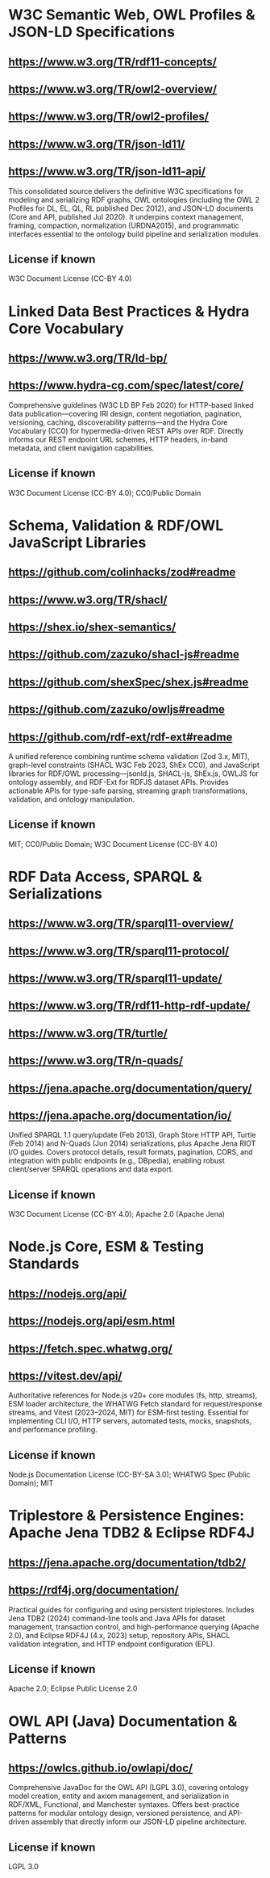# W3C Semantic Web, OWL Profiles & JSON-LD Specifications
## https://www.w3.org/TR/rdf11-concepts/
## https://www.w3.org/TR/owl2-overview/
## https://www.w3.org/TR/owl2-profiles/
## https://www.w3.org/TR/json-ld11/
## https://www.w3.org/TR/json-ld11-api/
This consolidated source delivers the definitive W3C specifications for modeling and serializing RDF graphs, OWL ontologies (including the OWL 2 Profiles for DL, EL, QL, RL published Dec 2012), and JSON-LD documents (Core and API, published Jul 2020). It underpins context management, framing, compaction, normalization (URDNA2015), and programmatic interfaces essential to the ontology build pipeline and serialization modules.
## License if known
W3C Document License (CC-BY 4.0)

# Linked Data Best Practices & Hydra Core Vocabulary
## https://www.w3.org/TR/ld-bp/
## https://www.hydra-cg.com/spec/latest/core/
Comprehensive guidelines (W3C LD BP Feb 2020) for HTTP-based linked data publication—covering IRI design, content negotiation, pagination, versioning, caching, discoverability patterns—and the Hydra Core Vocabulary (CC0) for hypermedia-driven REST APIs over RDF. Directly informs our REST endpoint URL schemes, HTTP headers, in-band metadata, and client navigation capabilities.
## License if known
W3C Document License (CC-BY 4.0); CC0/Public Domain

# Schema, Validation & RDF/OWL JavaScript Libraries
## https://github.com/colinhacks/zod#readme
## https://www.w3.org/TR/shacl/
## https://shex.io/shex-semantics/
## https://github.com/zazuko/shacl-js#readme
## https://github.com/shexSpec/shex.js#readme
## https://github.com/zazuko/owljs#readme
## https://github.com/rdf-ext/rdf-ext#readme
A unified reference combining runtime schema validation (Zod 3.x, MIT), graph-level constraints (SHACL W3C Feb 2023, ShEx CC0), and JavaScript libraries for RDF/OWL processing—jsonld.js, SHACL-js, ShEx.js, OWLJS for ontology assembly, and RDF-Ext for RDFJS dataset APIs. Provides actionable APIs for type-safe parsing, streaming graph transformations, validation, and ontology manipulation.
## License if known
MIT; CC0/Public Domain; W3C Document License (CC-BY 4.0)

# RDF Data Access, SPARQL & Serializations
## https://www.w3.org/TR/sparql11-overview/
## https://www.w3.org/TR/sparql11-protocol/
## https://www.w3.org/TR/sparql11-update/
## https://www.w3.org/TR/rdf11-http-rdf-update/
## https://www.w3.org/TR/turtle/
## https://www.w3.org/TR/n-quads/
## https://jena.apache.org/documentation/query/
## https://jena.apache.org/documentation/io/
Unified SPARQL 1.1 query/update (Feb 2013), Graph Store HTTP API, Turtle (Feb 2014) and N-Quads (Jun 2014) serializations, plus Apache Jena RIOT I/O guides. Covers protocol details, result formats, pagination, CORS, and integration with public endpoints (e.g., DBpedia), enabling robust client/server SPARQL operations and data export.
## License if known
W3C Document License (CC-BY 4.0); Apache 2.0 (Apache Jena)

# Node.js Core, ESM & Testing Standards
## https://nodejs.org/api/
## https://nodejs.org/api/esm.html
## https://fetch.spec.whatwg.org/
## https://vitest.dev/api/
Authoritative references for Node.js v20+ core modules (fs, http, streams), ESM loader architecture, the WHATWG Fetch standard for request/response streams, and Vitest (2023–2024, MIT) for ESM-first testing. Essential for implementing CLI I/O, HTTP servers, automated tests, mocks, snapshots, and performance profiling.
## License if known
Node.js Documentation License (CC-BY-SA 3.0); WHATWG Spec (Public Domain); MIT

# Triplestore & Persistence Engines: Apache Jena TDB2 & Eclipse RDF4J
## https://jena.apache.org/documentation/tdb2/
## https://rdf4j.org/documentation/
Practical guides for configuring and using persistent triplestores. Includes Jena TDB2 (2024) command-line tools and Java APIs for dataset management, transaction control, and high-performance querying (Apache 2.0), and Eclipse RDF4J (4.x, 2023) setup, repository APIs, SHACL validation integration, and HTTP endpoint configuration (EPL).
## License if known
Apache 2.0; Eclipse Public License 2.0

# OWL API (Java) Documentation & Patterns
## https://owlcs.github.io/owlapi/doc/
Comprehensive JavaDoc for the OWL API (LGPL 3.0), covering ontology model creation, entity and axiom management, and serialization in RDF/XML, Functional, and Manchester syntaxes. Offers best-practice patterns for modular ontology design, versioned persistence, and API-driven assembly that directly inform our JSON-LD pipeline architecture.
## License if known
LGPL 3.0